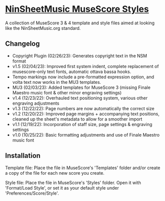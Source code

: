 # [NinSheetMusic MuseScore Styles](https://www.ninsheetmusic.org/forum/index.php?topic=12538)
A collection of MuseScore 3 &amp; 4 template and style files aimed at looking like the NinSheetMusic.org standard.

## Changelog
- Copyright Plugin (02/26/23): Generates copyright text in the NSM format
- v1.5 (02/04/23): Improved first system indent, complete replacement of musescore-only text fonts, automatic ottava bassa hooks.
- Tempo markings now include a pre-formatted expression option, and volta text now works in the MU3 templates.
- MU3 (02/03/23): Added templates for MuseScore 3 (missing Finale Maestro music font & other minor engraving settings)
- v1.4 (12/23/22): Overhauled text positioning system, various other engraving adjustments
- v1.3 (12/22/22): Page numbers are now automatically the correct size
- v1.2 (12/20/22): Improved page margins + accompanying text positions, cleaned up the sheet's metadata to allow for a smoother import
- v1.1 (12/19/22): Incorporation of staff size, page settings & engraving settings
- v1.0 (10/25/22): Basic formatting adjustments and use of Finale Maestro music font

## Installation
Template file: Place the file in MuseScore's 'Templates' folder and/or create a copy of the file for each new score you create.

Style file: Place the file in MuseScore's 'Styles' folder. Open it with 'Format/Load Style', or set it as your default style under 'Preferences/Score/Style'.
